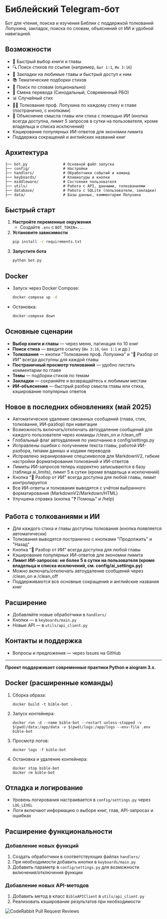 # Библейский Telegram-бот

Бот для чтения, поиска и изучения Библии с поддержкой толкований Лопухина, закладок, поиска по словам, объяснений от ИИ и удобной навигацией.

## Возможности
- 📖 Быстрый выбор книги и главы
- 🔍 Поиск стихов по ссылке (например, `Быт 1:1`, `Ин 3:16`)
- 📝 Закладки на любимые главы и быстрый доступ к ним
- 📚 Тематические подборки стихов
- 💬 Поиск по словам (опционально)
- 🔄 Смена перевода (Синодальный, Современный РБО)
- 📊 Случайный стих
- 🧑‍🏫 Толкования проф. Лопухина по каждому стиху и главе (постранично, с кнопками)
- 🤖 Объяснение смысла главы или стиха с помощью ИИ (кнопка всегда доступна, лимит 5 запросов в сутки на пользователя, кроме владельца и списка исключений)
- Кэширование популярных ИИ-ответов для экономии лимита
- Поддержка сокращений и английских названий книг

## Архитектура
```
├── bot.py                # Основной файл запуска
├── config/               # Настройки
├── handlers/             # Обработчики событий и команд
├── keyboards/            # Клавиатуры и кнопки
├── middleware/           # Состояния пользователя
├── utils/                # Работа с API, данными, толкованиями
├── database/             # Работа с SQLite (пользователи, закладки)
├── data/                 # Базы данных, комментарии Лопухина
```

## Быстрый старт
1. **Настройте переменные окружения**
   - Создайте `.env` с `BOT_TOKEN=...`
2. **Установите зависимости**
   ```sh
   pip install -r requirements.txt
   ```
3. **Запустите бота**
   ```sh
   python bot.py
   ```

## Docker
- Запуск через Docker Compose:
  ```sh
  docker-compose up -d
  ```
- Остановка:
  ```sh
  docker-compose down
  ```

## Основные сценарии
- **Выбор книги и главы** — через меню, пагинация по 10 книг
- **Поиск стиха** — введите ссылку (`Ин 3:16`, `Gen 1:1` и др.)
- **Толкования** — кнопки "Толкование проф. Лопухина" и "🤖 Разбор от ИИ" всегда доступны для каждой главы
- **Постраничный просмотр толкований** — удобно листать комментарии по главе
- **Темы** — подборки стихов по темам
- **Закладки** — сохраняйте и возвращайтесь к любимым местам
- **ИИ-объяснения** — быстрый разбор смысла главы или стиха, кэширование популярных ответов

## Новое в последних обновлениях (май 2025)
- Автоматическое удаление связанных сообщений (глава, стих, толкование, ИИ-разбор) при навигации
- Возможность включать/отключать автоудаление сообщений для каждого пользователя через команды /clean_on и /clean_off
- Глобальный флаг автоудаления по умолчанию в config/settings.py
- Исправлены ошибки с получением текста главы, работой ИИ-разбора, типами данных и кодами переводов
- Исправлено экранирование спецсимволов для MarkdownV2, гибкие настройки форматирования толкований и ИИ-ответов
- Лимиты ИИ-запросов теперь корректно записываются в базу (таблица ai_limits), лимит 5 в сутки (кроме владельца и исключений)
- Кнопка "🤖 Разбор от ИИ" всегда доступна для любой главы, лимит контролируется
- Все ИИ-ответы и толкования выводятся с учётом выбранного форматирования (MarkdownV2/Markdown/HTML)
- Улучшена справка (кнопка "❓ Помощь" и /help)

## Работа с толкованиями и ИИ
- Для каждого стиха и главы доступны толкования (кнопка появляется автоматически)
- Толкования выводятся постранично с кнопками "Продолжить" и "Назад"
- Кнопка "🤖 Разбор от ИИ" всегда доступна для любой главы
- Кэширование популярных ИИ-ответов для экономии лимита
- **Лимит ИИ-запросов: не более 5 в сутки на пользователя (кроме владельца и списка исключений, см. config/ai_settings.py)**
- Можно включать/отключать автоудаление сообщений через /clean_on и /clean_off
- Поддерживаются все основные сокращения и английские названия книг

## Расширение
- Добавляйте новые обработчики в `handlers/`
- Кнопки — в `keyboards/main.py`
- Новые API — в `utils/api_client.py`

## Контакты и поддержка
- Вопросы и предложения — через Issues на GitHub

---

**Проект поддерживает современные практики Python и aiogram 3.x.**

## Docker (расширенные команды)
1. Сборка образа:
   ```
   docker build -t bible-bot .
   ```
2. Запуск контейнера:
   ```
   docker run -d --name bible-bot --restart unless-stopped -v $(pwd)/data:/app/data -v $(pwd)/logs:/app/logs --env-file .env bible-bot
   ```
3. Просмотр логов:
   ```
   docker logs -f bible-bot
   ```
4. Остановка и удаление контейнера:
   ```
   docker stop bible-bot
   docker rm bible-bot
   ```

## Отладка и логирование
- Уровень логирования настраивается в `config/settings.py` через `LOG_LEVEL`
- Логи включают информацию о выборе книг, глав, API-запросах и ошибках

## Расширение функциональности

### Добавление новых функций
1. Создать обработчики в соответствующих файлах `handlers/`
2. При необходимости добавить кнопки в `keyboards/main.py` 
3. Добавить параметр в `config/settings.py` для возможности включения/отключения функции

### Добавление новых API-методов
1. Добавить метод в класс `BibleAPIClient` в `utils/api_client.py`
2. Реализовать кэширование результатов при необходимости

![CodeRabbit Pull Request Reviews](https://img.shields.io/coderabbit/prs/github/probedrik/gospel_bot?utm_source=oss&utm_medium=github&utm_campaign=probedrik%2Fgospel_bot&labelColor=171717&color=FF570A&link=https%3A%2F%2Fcoderabbit.ai&label=CodeRabbit+Reviews)
